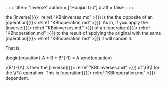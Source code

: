 +++
title = "inverse"
author = ["Houjun Liu"]
draft = false
+++

the [inverse]({{< relref "KBhinverses.md" >}}) is the the opposite of an [operation]({{< relref "KBhoperation.md" >}}). As in, if you apply the [inverse]({{< relref "KBhinverses.md" >}}) of an [operation]({{< relref "KBhoperation.md" >}}) to the result of applying the original with the same [operation]({{< relref "KBhoperation.md" >}}) it will cancel it.

That is,

\begin{equation}
    A \* B \* B^{-1} = A
\end{equation}

\\(B^{-1}\\) is then the [inverse]({{< relref "KBhinverses.md" >}}) of \\(B\\) for the \\(\*\\) operation. This is [operation]({{< relref "KBhoperation.md" >}}) dependent.